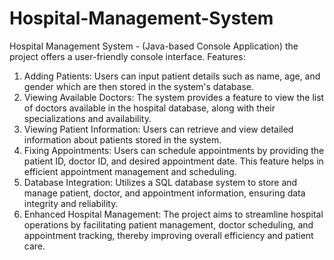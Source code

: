 # Hospital-Management-System
Hospital Management System - (Java-based Console Application)  the project offers a user-friendly console interface.
Features:
1. Adding Patients: Users can input patient details such as name, age, and gender which are then stored in the system's database.
2. Viewing Available Doctors: The system provides a feature to view the list of doctors available in the hospital database, along with their specializations and availability.
3. Viewing Patient Information: Users can retrieve and view detailed information about patients stored in the system.
4. Fixing Appointments: Users can schedule appointments by providing the patient ID, doctor ID, and desired appointment date. This feature helps in efficient appointment management and scheduling.
5. Database Integration: Utilizes a SQL database system to store and manage patient, doctor, and appointment information, ensuring data integrity and reliability.
6. Enhanced Hospital Management: The project aims to streamline hospital operations by facilitating patient management, doctor scheduling, and appointment tracking, thereby improving overall efficiency and patient care.

